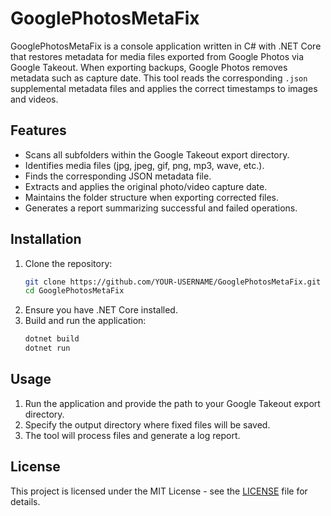 # GooglePhotosMetaFix

GooglePhotosMetaFix is a console application written in C# with .NET Core that restores metadata for media files exported from Google Photos via Google Takeout. When exporting backups, Google Photos removes metadata such as capture date. This tool reads the corresponding `.json` supplemental metadata files and applies the correct timestamps to images and videos.

## Features
- Scans all subfolders within the Google Takeout export directory.
- Identifies media files (jpg, jpeg, gif, png, mp3, wave, etc.).
- Finds the corresponding JSON metadata file.
- Extracts and applies the original photo/video capture date.
- Maintains the folder structure when exporting corrected files.
- Generates a report summarizing successful and failed operations.

## Installation
1. Clone the repository:
   ```bash
   git clone https://github.com/YOUR-USERNAME/GooglePhotosMetaFix.git
   cd GooglePhotosMetaFix
   ```
2. Ensure you have .NET Core installed.
3. Build and run the application:
   ```bash
   dotnet build
   dotnet run
   ```

## Usage
1. Run the application and provide the path to your Google Takeout export directory.
2. Specify the output directory where fixed files will be saved.
3. The tool will process files and generate a log report.

## License
This project is licensed under the MIT License - see the [LICENSE](LICENSE) file for details.

